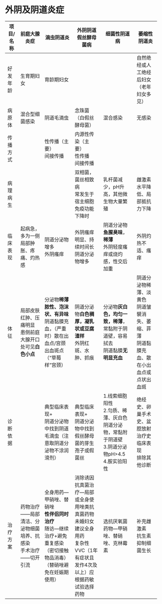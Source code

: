 # 外阴及阴道炎症
| 项目/名称 | 前庭大腺炎症 | 滴虫阴道炎 |外阴阴道假丝酵母菌病|细菌性阴道病|萎缩性阴道炎|
|---|---|---|---|---|---|
|好发年龄|生育期妇女|育龄期妇女|||自然绝经或人工绝经后妇女<br>（老年妇女多见）|
|病原体|混合型细菌感染|阴道毛滴虫|念珠菌（白假丝酵母菌）|混合感染|无感染|
|传播方式||性传播（主要）<br>间接传播|内源性传染（主要）<br>性传播<br>间接传播|||
|病理病生|||双相菌，菌丝相致病<br>常发生于宿主细胞免疫功能下降时|乳杆菌减少，pH升高，其他微生物大量繁殖|雌激素水平降低、局部抵抗力下降|
| 临床表现 | 起病急，多为一侧<br>局部肿胀、疼痛、灼热感 | 阴道分泌物增多<br>外阴瘙痒 | 外阴瘙痒明显、持续时间长<br>阴道分泌物增多 | 阴道分泌物**鱼腥臭味**，**稀薄**<br>外阴轻度瘙痒或烧灼感，性交后加重 |外阴灼热不适、瘙痒|
|体征|局部皮肤红肿、压痛明显<br>患侧前庭大腺开口处可见**白色小点**|分泌物**稀薄脓性、泡沫状、有异味**<br>阴道黏膜充血，（严重时）散在出血点/宫颈出血斑点（“草莓样”宫颈）|阴道分泌物**白色稠厚，凝乳状或豆腐渣样**<br>外阴红斑、水肿、抓痕|分泌物**灰白色，均匀一致，稀薄**，常黏附于阴道壁，容易拭去<br>阴道黏膜**无明显充血**|阴道分泌物稀薄、淡黄色<br>阴道皱襞消失、萎缩、菲薄<br>阴道黏膜充血、散在小出血点或点状出血斑|
| 诊断依据 |  | 典型临床表现+<br>阴道分泌物中找到阴道毛滴虫（注意取阴道分泌物不涂润滑剂） | 典型临床表现+<br>阴道分泌物中找到假丝酵母菌的芽生孢子或假菌丝 |1.线索细胞阳性<br>2.匀质、稀薄、灰白色阴道分泌物，常黏附于阴道壁<br>3.阴道分泌物pH>4.5<br>4.胺实验阳性| 绝经史、卵巢手术史、盆腔放射治疗史<br>临床表现<br>排除其他诊断 |
|治疗方案|药物治疗——局部清洁、分泌物细菌培养、抗感染<br>手术治疗——切开引流|全身用药—甲硝唑、替硝唑<br>**性伴侣同时治疗**<br>随访—继续治疗+避免重复感染（密切接触物品消毒）<br>（替硝唑避免在妊娠期使用）|消除诱因<br>抗真菌治疗—局部或全身使用唑类抗真菌药物<br>未婚妇女建议全身用药<br>复杂性VVC（1年有症状且发作4次及以上）应根据药敏试验选择药物|选抗厌氧菌药物—甲硝唑、替硝唑、克林霉素|补充雌激素<br>抗生素抑制细菌生长|

